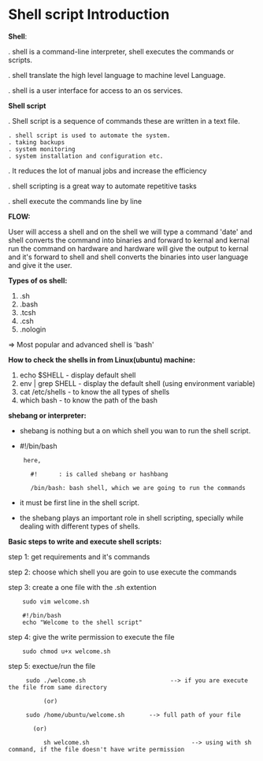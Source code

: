 # Shell script Introduction #

**Shell**:

. shell is a command-line interpreter, shell executes the commands or scripts.

. shell translate the high level language to machine level Language.

. shell is a user interface for access to an os services.

**Shell script**

. Shell script is a sequence of commands these are written in a text file.
    
    . shell script is used to automate the system.
    . taking backups
    . system monitoring
    . system installation and configuration etc.


. It reduces the lot of manual jobs and increase the efficiency

. shell scripting is a great way to automate repetitive tasks

.  shell execute the commands line by line 


**FLOW:**

User will access a shell and on the shell we will type a command 'date' and shell converts
the command into binaries and forward to kernal and kernal run the command on hardware and hardware will give the output to kernal and it's forward to shell and shell converts the binaries into user language and give it the user.


**Types of os shell:**

1) .sh
2) .bash
3) .tcsh
4) .csh
5) .nologin

 =>  Most popular and advanced shell is 'bash'


**How to check the shells in from Linux(ubuntu) machine:**

1. echo $SHELL 		   - display default shell
2. env | grep SHELL    - display the default shell (using environment variable)
3. cat /etc/shells     - to know the all types of shells
4. which bash          - to know the path of the bash



**shebang or interpreter:**

*  shebang is nothing but a on which shell you wan to run the shell script.

*  #!/bin/bash

		here,

          #! 	  : is called shebang or hashbang

          /bin/bash: bash shell, which we are going to run the commands

* it must be first line in the shell script.

* the shebang plays an important role in shell scripting, specially while dealing with different types of shells.
 

**Basic steps to write and execute shell scripts:**

step 1: get requirements and it's commands 

step 2: choose which shell you are goin to use execute the commands 

step 3: create a one file with the .sh extention  
        
		sudo vim welcome.sh 
        
		#!/bin/bash
        echo "Welcome to the shell script"


step 4: give the write permission to execute the file 
        
		sudo chmod u+x welcome.sh 


step 5: exectue/run the file 
   
         sudo ./welcome.sh  				      --> if you are execute the file from same directory 
		  
		      (or) 
        
         sudo /home/ubuntu/welcome.sh 		--> full path of your file 

           (or)
        
		      sh welcome.sh     					    --> using with sh command, if the file doesn't have write permission 
         
		 
